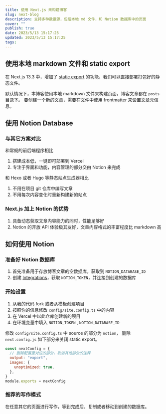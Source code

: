 ```yaml
---
title: 使用 Next.js 来构建博客
slug: next-blog
description: 支持多种数据源，包括本地 md 文件，和 Notion 数据库中的页面
cover: ""
publish: true
date: 2023/5/13 15:17:25
updated: 2023/5/13 15:17:25
tags:
---
```


## 使用本地 markdown 文件和 static export

在 Next.js 13.3 中，增加了 [static export][] 的功能，我们可以直接部署打包好的静态文件。

默认情况下，本博客使用本地 markdown 文件来构建页面，博客文章都在 `posts` 目录下。
要创建一个新的文章，需要在文件中使用 frontmatter 来设置文章元信息。

## 使用 Notion Database

### 与其它方案对比

和常规的前后端程序相比

1. 搭建成本低，一键即可部署到 Vercel
2. 专注于界面和功能，内容管理的部分交由 Notion 来完成

和 Hexo 或者 Hugo 等静态站点生成器相比

1. 不用在项目 git 仓库中编写文章
2. 不用每次内容变化时重新构建新的站点

### Next.js 加上 Notion 的优势

1. 具备动态获取文章内容能力的同时，性能足够好
2. Notion 的开放 API 体验极其友好，文章内容格式的丰富程度比 markdown 高

## 如何使用 Notion

### 准备好 Notion 数据库

1. 首先准备用于存放博客文章的空数据库，获取到 `NOTION_DATABASE_ID`
2. 创建 [Integrations][]，获取 `NOTION_TOKEN`，并连接到创建的数据库

### 开始设置

1. 从我的代码 fork 或者从模板创建项目
2. 按照你的信息修改 `config/site.config.ts` 中的内容
3. 在 Vercel 中以此仓库创建新的项目
4. 在环境变量中填入 `NOTION_TOKEN` , `NOTION_DATABASE_ID`

修改 `config/site.config.ts` 中 source 的部分为 `notion`，
删除 `next.config.js` 如下部分来关闭 static export。

```js
const nextConfig = {
  // 删除配置里对应的部分，取消其他部分的注释
  output: "export",
  images: {
    unoptimized: true,
  },
}
module.exports = nextConfig
```

### 推荐的写作模式

在任意其它的页面进行写作，等到完成后，复制或者移动到创建的数据库。

[Integrations]: https://www.notion.so/my-integrations
[static export]: https://nextjs.org/docs/app/building-your-application/deploying/static-exports
